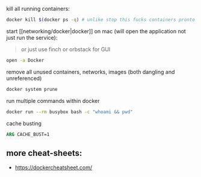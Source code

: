 kill all running containers:
```bash
docker kill $(docker ps -q) # unlike stop this fucks containers pronto
```

start [[networking/docker|docker]] on mac (will open the application not just run the service): 
>or just use finch or orbstack for GUI
```bash
open -a Docker
```

remove all unused containers, networks, images (both dangling and unreferenced)
```bash
docker system prune
```

run multiple commands within docker
```bash
docker run --rm busybox bash -c "whoami && pwd"
```

cache busting
```Dockerfile
ARG CACHE_BUST=1
```

## more cheat-sheets:
- https://dockercheatsheet.com/